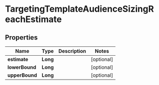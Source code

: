

# TargetingTemplateAudienceSizingReachEstimate

## Properties

Name | Type | Description | Notes
------------ | ------------- | ------------- | -------------
**estimate** | **Long** |  |  [optional]
**lowerBound** | **Long** |  |  [optional]
**upperBound** | **Long** |  |  [optional]




